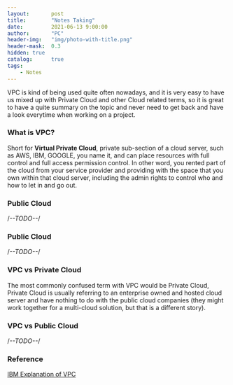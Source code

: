 ```yaml
---
layout:       post
title:        "Notes Taking"
date:         2021-06-13 9:00:00
author:       "PC"
header-img:   "img/photo-with-title.png"
header-mask:  0.3
hidden: true
catalog:      true
tags:
    - Notes
---
```


VPC is kind of being used quite often nowadays, and it is very easy to have us mixed up with Private Cloud and other Cloud related terms, so it is great to have a quite summary on the topic and never need to get back and have a look everytime when working on a project.

### What is VPC?
 
 Short for **Virtual Private Cloud**, private sub-section of a cloud server, such as AWS, IBM, GOOGLE, you name it, and can place resources with full control and full access permission control. In other word, you rented part of the cloud from your service provider and providing with the space that you own within that cloud server, including the admin rights to control who and how to let in and go out.

### Public Cloud

/*--TODO--*/

### Public Cloud

/*--TODO--*/

### VPC vs Private Cloud

 The most commonly confused term with VPC would be Private Cloud, Private Cloud is usually referring to an enterprise owned and hosted cloud server and have nothing to do with the public cloud companies (they might work together for a multi-cloud solution, but that is a different story).
 
### VPC vs Public Cloud

/*--TODO--*/

### Reference
[IBM Explanation of VPC](https://www.ibm.com/cloud/learn/vpc)